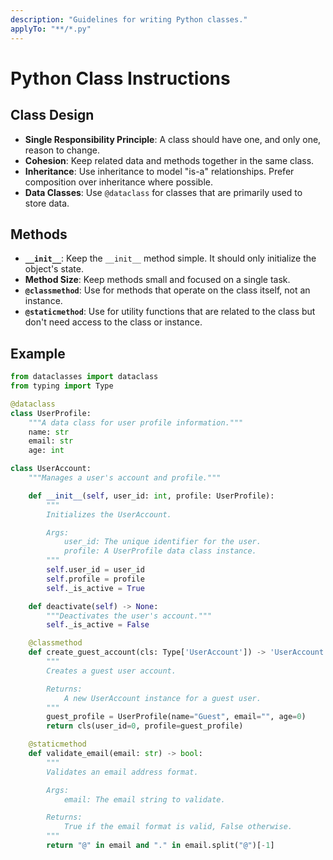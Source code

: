 ```yaml
---
description: "Guidelines for writing Python classes."
applyTo: "**/*.py"
---
```


# Python Class Instructions

## Class Design

- **Single Responsibility Principle**: A class should have one, and only one, reason to change.
- **Cohesion**: Keep related data and methods together in the same class.
- **Inheritance**: Use inheritance to model "is-a" relationships. Prefer composition over inheritance where possible.
- **Data Classes**: Use `@dataclass` for classes that are primarily used to store data.

## Methods

- **`__init__`**: Keep the `__init__` method simple. It should only initialize the object's state.
- **Method Size**: Keep methods small and focused on a single task.
- **`@classmethod`**: Use for methods that operate on the class itself, not an instance.
- **`@staticmethod`**: Use for utility functions that are related to the class but don't need access to the class or instance.

## Example

```python
from dataclasses import dataclass
from typing import Type

@dataclass
class UserProfile:
    """A data class for user profile information."""
    name: str
    email: str
    age: int

class UserAccount:
    """Manages a user's account and profile."""

    def __init__(self, user_id: int, profile: UserProfile):
        """
        Initializes the UserAccount.

        Args:
            user_id: The unique identifier for the user.
            profile: A UserProfile data class instance.
        """
        self.user_id = user_id
        self.profile = profile
        self._is_active = True

    def deactivate(self) -> None:
        """Deactivates the user's account."""
        self._is_active = False

    @classmethod
    def create_guest_account(cls: Type['UserAccount']) -> 'UserAccount':
        """
        Creates a guest user account.

        Returns:
            A new UserAccount instance for a guest user.
        """
        guest_profile = UserProfile(name="Guest", email="", age=0)
        return cls(user_id=0, profile=guest_profile)

    @staticmethod
    def validate_email(email: str) -> bool:
        """
        Validates an email address format.

        Args:
            email: The email string to validate.

        Returns:
            True if the email format is valid, False otherwise.
        """
        return "@" in email and "." in email.split("@")[-1]
```
